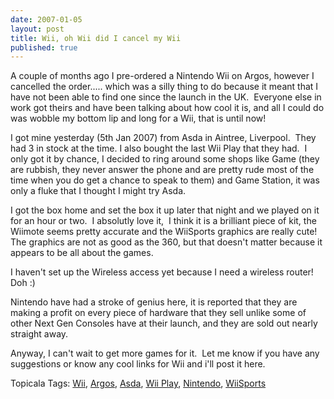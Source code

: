 ```yaml
--- 
date: 2007-01-05
layout: post
title: Wii, oh Wii did I cancel my Wii
published: true
---
```

<p>A couple of months ago I pre-ordered a Nintendo Wii on Argos, however I cancelled the order..... which was a silly thing to do because it meant that I have not been able to find one since the launch in the UK.  Everyone else in work got theirs and have been talking about how cool it is, and all I could do was wobble my bottom lip and long for a Wii, that is until now!</p> <p>I got mine yesterday (5th Jan 2007) from Asda in Aintree, Liverpool.  They had 3 in stock at the time. I also bought the last Wii Play that they had.  I only got it by chance, I decided to ring around some shops like Game (they are rubbish, they never answer the phone and are pretty rude most of the time when you do get a chance to speak to them) and Game Station, it was only a fluke that I thought I might try Asda.</p> <p>I got the box home and set the box it up later that night and we played on it for an hour or two.  I absolutly love it,  I think it is a brilliant piece of kit, the Wiimote seems pretty accurate and the WiiSports graphics are really cute!  The graphics are not as good as the 360, but that doesn't matter because it appears to be all about the games.</p> <p>I haven't set up the Wireless access yet because I need a wireless router! Doh :)</p> <p>Nintendo have had a stroke of genius here, it is reported that they are making a profit on every piece of hardware that they sell unlike some of other Next Gen Consoles have at their launch, and they are sold out nearly straight away.</p> <p>Anyway, I can't wait to get more games for it.  Let me know if you have any suggestions or know any cool links for Wii and i'll post it here.</p> <p> </p><div class="wlWriterSmartContent" style="padding-right: 0px; display: inline; padding-left: 0px; float: none; padding-bottom: 0px; margin: 0px; padding-top: 0px;">Topicala Tags: <a href="http:/www.topicala.com/tag/Wii" rel="tag">Wii</a>, <a href="http:/www.topicala.com/tag/Argos" rel="tag">Argos</a>, <a href="http:/www.topicala.com/tag/Asda" rel="tag">Asda</a>, <a href="http:/www.topicala.com/tag/Wii%20Play" rel="tag">Wii Play</a>, <a href="http:/www.topicala.com/tag/Nintendo" rel="tag">Nintendo</a>, <a href="http:/www.topicala.com/tag/WiiSports" rel="tag">WiiSports</a>
</div><div class="blogger-post-footer"><img class="posterous_download_image" src="https://blogger.googleusercontent.com/tracker/8109338-170922467606120944?l=www.kinlan.co.uk%2Findex.html" height="1" alt="" width="1" /></div>

